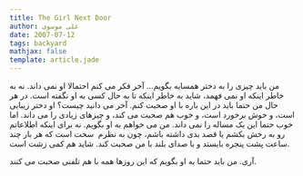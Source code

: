 ```yaml
---
title: The Girl Next Door
author: علی موسوی
date: 2007-07-12
tags: backyard
mathjax: false
template: article.jade
---
```


من باید چیزی را به دختر همسایه بگویم... آخر فکر می کنم احتمالا او نمی داند. نه به خاطر اینکه او نمی فهمد، شاید به خاطر اینکه تا به حال کسی به او نگفته است. در هر حال من حتما باید در این باره با او صحبت کنم. آخر می دانید چیست؟ او دختر زیبایی است، و خوش برخورد است، و خوب هم صحبت می کند، و چیزهای زیادی را می داند. اما خوب حتما این یک مساله را نمی داند. من می خواهم به او بگویم. نه برای اینکه اطلاعاتم رو به رخش بکشم یا قصد بدی داشته باشم، چون به نظرم  سخت است که هر بار چند ساعت پشت پنجره بایستد و با صدای بلند با من صحبت کند. شاید هم کمی زشت است.

آری. من باید حتما به او بگویم که این روزها همه با هم تلفنی صحبت می کنند.
